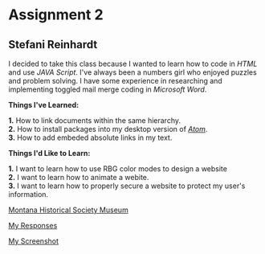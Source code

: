 # Assignment 2
## Stefani Reinhardt

I decided to take this class because I wanted to learn how to code in _HTML_ and use _JAVA Script_.  I've always been a numbers girl who enjoyed puzzles and problem solving.  I have some experience in researching and implementing toggled mail merge coding in _Microsoft Word_.

**Things I've Learned:**

**1.** How to link documents within the same hierarchy.\
**2.** How to install packages into my desktop version of [_Atom_](https://atom.io/).\
**3.** How to add embeded absolute links in my text.

**Things I'd Like to Learn:**

**1.** I want to learn how to use RBG color modes to design a website\
**2.** I want to learn how to animate a webite.\
**3.** I want to learn how to properly secure a website to protect my user's information.

[Montana Historical Society Museum](https://mhs.mt.gov/Museum)

[My Responses](./responses.txt)

[My Screenshot](./images/screenshot.png)
